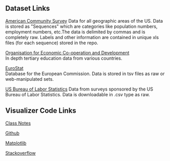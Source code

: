 ## Dataset Links
[American Community Survey](https://www.census.gov/programs-surveys/acs/data.html "ACS Data")
Data for all geographic areas of the US. Data is stored as "Sequences" which are categories like 
population numbers, employment numbers, etc.The data is delimited by commas and is completely raw. 
Labels and other information are contained in unique xls files (for each sequence) stored in the repo.

[Organisation for Economic Co-operation and Development](https://stats.oecd.org)   
In depth tertiary education data from various countries. 

[EuroStat](https://ec.europa.eu/eurostat)    
Database for the European Commission. Data is stored in tsv files as raw or web-manipulated sets.

[US Bureau of Labor Statistics](https://www.bls.gov/)
Data from surveys sponsored by the US Bureau of Labor Statistics. Data is downloadable in .csv type 
as raw.


## Visualizer Code Links
[Class Notes](https://class-notes-181217.appspot.com/hour_9.html)

[Github](https://github.com)

[Matplotlib](https://matplotlib.org)

[Stackoverflow](https://stackoverflow.com)

